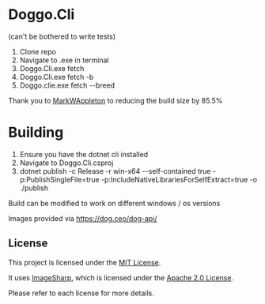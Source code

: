 # Doggo.Cli
(can't be bothered to write tests)

1. Clone repo
2. Navigate to .exe in terminal
3. Doggo.Cli.exe fetch
4. Doggo.Cli.exe fetch -b <breed>
5. Doggo.clie.exe fetch --breed <breed>

Thank you to [MarkWAppleton](https://github.com/MarkWAppleton) to reducing the build size by 85.5%

# Building
1. Ensure you have the dotnet cli installed
2. Navigate to Doggo.Cli.csproj
3. dotnet publish -c Release -r win-x64 --self-contained true -p:PublishSingleFile=true -p:IncludeNativeLibrariesForSelfExtract=true -o ./publish

Build can be modified to work on different windows / os versions

Images provided via https://dog.ceo/dog-api/

## License

This project is licensed under the [MIT License](LICENSE).

It uses [ImageSharp](https://github.com/SixLabors/ImageSharp), which is licensed under the [Apache 2.0 License](https://github.com/SixLabors/ImageSharp/blob/main/LICENSE).

Please refer to each license for more details.

